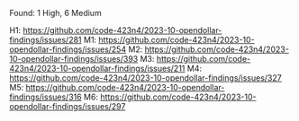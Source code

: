 Found: 1 High, 6 Medium

H1: https://github.com/code-423n4/2023-10-opendollar-findings/issues/281
M1: https://github.com/code-423n4/2023-10-opendollar-findings/issues/254
M2: https://github.com/code-423n4/2023-10-opendollar-findings/issues/393
M3: https://github.com/code-423n4/2023-10-opendollar-findings/issues/211
M4: https://github.com/code-423n4/2023-10-opendollar-findings/issues/327
M5: https://github.com/code-423n4/2023-10-opendollar-findings/issues/316
M6: https://github.com/code-423n4/2023-10-opendollar-findings/issues/297